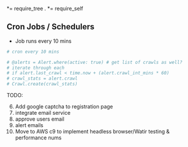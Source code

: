 *= require_tree .
*= require_self
 
## Cron Jobs / Schedulers
 
- Job runs every 10 mins
```ruby
# cron every 10 mins

# @alerts = Alert.where(active: true) # get list of crawls as well?
# iterate through each
# if alert.last_crawl < time.now + (alert.crawl_int_mins * 60)
# crawl_stats = alert.crawl
# Crawl.create(crawl_stats)
```

TODO:
<!--1. create rake tasks-->
<!--2. edit view 10/30/60 mins intervals select-->
<!--3. normalize urls method & validate-->
<!--4. edit / delete icons-->
<!--5. user_alerts view: better status, created, last crawl time, date format-->
<!--3. edit interface: better tables-->
<!--3. Get tasks up & running on heroku-->
<!--5. learn: obscure keys / keep secret-->
6. Add google captcha to registration page
4. integrate email service
5. approve users email
6. alert emails
7. Move to AWS c9 to implement headless browser/Watir testing & performance nums